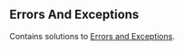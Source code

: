 
## Errors And Exceptions
Contains solutions to [Errors and Exceptions](https://www.hackerrank.com/domains/python?filters%5Bsubdomains%5D%5B%5D=errors-exceptions).

<br/>